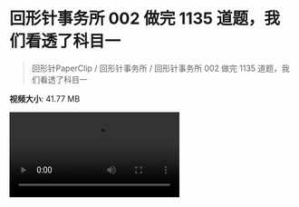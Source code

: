 # 回形针事务所 002 做完 1135 道题，我们看透了科目一

> 回形针PaperClip / 回形针事务所 / 回形针事务所 002 做完 1135 道题，我们看透了科目一

**视频大小**: 41.77 MB

<div class="video"><video src="https://file.hsyhx.top/video/PaperClip/事务所/002.mp4" controls preload>🤔 您的浏览器不支持 video 标签</video></div>